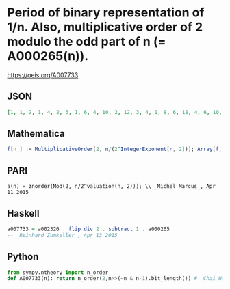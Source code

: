 # Period of binary representation of 1/n\. Also, multiplicative order of 2 modulo the odd part of n \(\= A000265\(n\)\)\.
https://oeis.org/A007733
## JSON
```JSON
[1, 1, 2, 1, 4, 2, 3, 1, 6, 4, 10, 2, 12, 3, 4, 1, 8, 6, 18, 4, 6, 10, 11, 2, 20, 12, 18, 3, 28, 4, 5, 1, 10, 8, 12, 6, 36, 18, 12, 4, 20, 6, 14, 10, 12, 11, 23, 2, 21, 20, 8, 12, 52, 18, 20, 3, 18, 28, 58, 4, 60, 5, 6, 1, 12, 10, 66, 8, 22, 12, 35, 6, 9, 36, 20, 18, 30, 12, 39, 4, 54, 20, 82, 6]
```
## Mathematica
```Mathematica
f[n_] := MultiplicativeOrder[2, n/(2^IntegerExponent[n, 2])]; Array[f, 84] (* _Robert G. Wilson v_, Jun 10 2011 *)
```
## PARI
```PARI
a(n) = znorder(Mod(2, n/2^valuation(n, 2))); \\ _Michel Marcus_, Apr 11 2015
```
## Haskell
```Haskell
a007733 = a002326 . flip div 2 . subtract 1 . a000265
-- _Reinhard Zumkeller_, Apr 13 2015
```
## Python
```Python
from sympy.ntheory import n_order
def A007733(n): return n_order(2,n>>(~n & n-1).bit_length()) # _Chai Wah Wu_, Jul 01 2022
```
